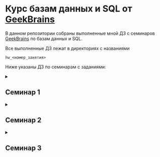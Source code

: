 # Курс базам данных и SQL от [GeekBrains](https://gb.ru)

В данном репозитории собраны выполненные мной ДЗ с семинаров [GeekBrains](https://gb.ru) по базам данных и SQL.

Все выполненные ДЗ лежат в директориях с названиями

`hw_<номер_занятия>`

Ниже указаны ДЗ по семинарам с заданиями:

<details><summary><h2>Семинар 1</h2></summary>

1. Создайте таблицу с мобильными телефонами, используя графический интерфейс. Заполните БД данными. Добавьте скриншот на платформу в качестве ответа на ДЗ
2. Выведите название, производителя и цену для товаров, количество которых превышает 2 (SQL - файл, скриншот, либо сам код)
3. Выведите весь ассортимент товаров марки “Samsung”
4. \* С помощью регулярных выражений найти:
   - Товары, в которых есть упоминание "Iphone"
   - Товары, в которых есть ЦИФРЫ
   - Товары, в которых есть ЦИФРА "8"

</details>

<details><summary><h2>Семинар 2</h2></summary>

1. Используя операторы языка SQL, создайте таблицу “sales”. Заполните ее данными.
2. Разделите  значения поля “bucket” на 3 сегмента: меньше 100(“Маленький заказ”), 100-300(“Средний заказ”) и больше 300 (“Большой заказ”)
3. Создайте таблицу “orders”, заполните ее значениями. Покажите “полный” статус заказа, используя оператор CASE.
4. Чем 0 отличается от NULL?

</details>

<details><summary><h2>Семинар 3</h2></summary>

1. Напишите запрос, который вывел бы таблицу со столбцами в следующем порядке: city, sname, snum, comm. (к первой или второй таблице, используя SELECT)
2. Напишите команду SELECT, которая вывела бы оценку(rating), сопровождаемую именем каждого заказчика в городе San Jose. (“заказчики”)
3. Напишите запрос, который вывел бы значения snum всех продавцов из таблицы заказов без каких бы то ни было повторений. (уникальные значения в “snum“ “Продавцы”)
4*. Напишите запрос, который бы выбирал заказчиков, чьи имена начинаются с буквы G. Используется оператор "LIKE": (“заказчики”) https://dev.mysql.com/doc/refman/8.0/en/string-comparison-functions.html
5. Напишите запрос, который может дать вам все заказы со значениями суммы выше чем $1,000. (“Заказы”, “amt” - сумма)
6. Напишите запрос который выбрал бы наименьшую сумму заказа.
(Из поля “amt” - сумма в таблице “Заказы” выбрать наименьшее значение)
7. Напишите запрос к таблице “Заказчики”, который может показать всех заказчиков, у которых рейтинг больше 100 и они находятся не в Риме.
8. Отсортируйте поле “зарплата” в порядке убывания и возрастания
9. ** Отсортируйте по возрастанию поле “Зарплата” и выведите 5 строк с наибольшей заработной платой (возможен подзапрос)
10. Выполните группировку всех сотрудников по специальности , суммарная зарплата которых превышает 100000

</details>